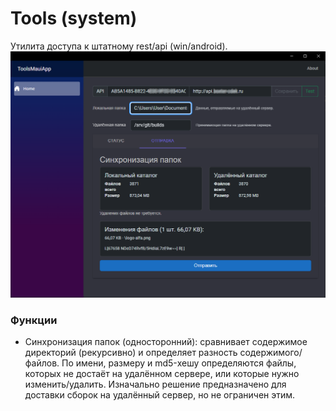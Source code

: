 # Tools (system)
Утилита доступа к штатному rest/api (win/android).
![api local client](img/tools-sync-folders.png)

### Функции
- Синхронизация папок (односторонний): сравнивает содержимое директорий (рекурсивно) и определяет разность содержимого/файлов. По имени, размеру и md5-хешу определяются файлы, которых не достаёт на удалённом сервере, или которые нужно изменить/удалить. Изначально решение предназначено для доставки сборок на удалённый сервер, но не ограничен этим.